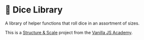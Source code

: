 # 🎲 Dice Library

A library of helper functions that roll dice in an assortment of sizes.

This is a [Structure &amp; Scale](https://vanillajsacademy.com/advanced/) project from the [Vanilla JS Academy](https://vanillajsacademy.com/).
